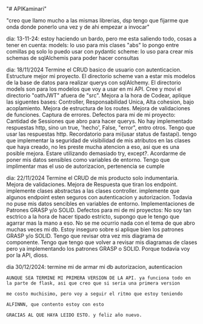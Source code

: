 "# APIKaminari" 

"creo que llamo mucho a las mismas librerias, dsp tengo que fijarme que onda donde ponerlo una vez y de ahi empezar a invocar"


dia: 13-11-24:
    estoy haciendo un bardo, pero me esta saliendo todo, cosas a tener en cuenta:
        models: lo uso para mis clases "abs" lo pongo entre comillas pq solo lo puedo usar con pydantic
        scheme: lo uso para crear mis schemas de sqlAlchemis para poder hacer consultas

dia: 18/11/2024
    Termine el CRUD basico de usuario con autenticacion.
    Estructure mejor mi proyecto.
    El directorio scheme van a estar mis modelos de la base de datos para realizar querys con sqlAlchemy.
    El directorio models son para los modelos que voy a usar en mi API.
    Cree y movi el directorio "oathJWT" afuera de "src".
    Mejora a la hora de Codear, aplique las siguentes bases: Controller, Responsabilidad Unica, Alta cohesion, bajo acoplamiento.
    Mejora de estructura de los routes.
    Mejora de validaciones de funciones.
    Captura de errores.
    Defectos para mi de mi proyecto:
        Cantidad de Sessiones que abro para hacer querys.
        No hay implementado respuestas http, sino un true, 'hecho', False, "error", entro otros. Tengo que usar las respuestas http. Recordatorio para mi(usar status de fastapi).
        tengo que implementar la seguridad de visibilidad de mis atributos en las clases que haya creado, no les preste mucha atencion a eso, asi que es una posible mejora.
        Estare utilizando demasiado try, except?.
        Acordarme de poner mis datos sensibles como variables de entorno.
        Tengo que implimentar mas el uso de autorizacion, pertenencia se cumple


dia: 22/11/2024
    Termine el CRUD de mis producto solo indumentaria.
    Mejora de validaciones.
    Mejora de Respuesta que tiran los endpoint.
    implemente clases abstractas a las clases controller.
    implemente que algunos endpoint esten seguros con autenticacion y autorizacion.
    Todavia no puse mis datos sencibles en variables de entorno.
    Implementaciones de Patrones GRASP y/o SOLID.
    Defectos para mi de mi proyectos:
        No soy tan esctrico a la hora de hacer tipado estricto, supongo que le tengo que agarrar mas la mano a eso.
        No se me ocurrio nada con el tema de que abro muchas veces mi db.
        Estoy inseguro sobre si aplique bien los patrones GRASP y/o SOLID.
        Tengo que revisar otra vez mis diagrama de componente.
        Tengo que tengo que volver a revisar mis diagramas de clases pero ya implementando los patrones GRASP o SOLID.
        Porque todavia voy por la API, dioss.

dia 30/12/2024:
    termine mi de armar mi db
    autorizacion, autenticacion
    
    AUNQUE SEA TERMINE MI PRIMERA VERSION DE LA API. ya funciona todo en la parte de flask, asi que creo que si seria una primera version
    
    me costo muchisimo, pero voy a seguir el ritmo que estoy teniendo

    ALFINNN, que contento estoy con esto

    GRACIAS AL QUE HAYA LEIDO ESTO. y feliz año nuevo.
